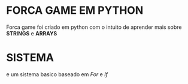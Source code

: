 <h1>FORCA GAME EM PYTHON</h1>

Forca game foi criado em python com o intuito de aprender mais sobre <strong>STRINGS</strong> e <strong>ARRAYS</strong>

<h1>SISTEMA</h1>

e um sistema basico baseado em <i>For</i> e <i>If</i>
